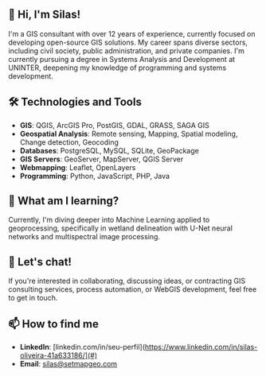 ## 👋 Hi, I'm Silas!

I'm a GIS consultant with over 12 years of experience, currently focused on developing open-source GIS solutions. My career spans diverse sectors, including civil society, public administration, and private companies. I'm currently pursuing a degree in Systems Analysis and Development at UNINTER, deepening my knowledge of programming and systems development.

## 🛠️ Technologies and Tools
- **GIS**: QGIS, ArcGIS Pro, PostGIS, GDAL, GRASS, SAGA GIS
- **Geospatial Analysis**: Remote sensing, Mapping, Spatial modeling, Change detection, Geocoding
- **Databases**: PostgreSQL, MySQL, SQLite, GeoPackage
- **GIS Servers**: GeoServer, MapServer, QGIS Server
- **Webmapping**: Leaflet, OpenLayers
- **Programming**: Python, JavaScript, PHP, Java

## 🌱 What am I learning?
Currently, I'm diving deeper into Machine Learning applied to geoprocessing, specifically in wetland delineation with U-Net neural networks and multispectral image processing.


## 💬 Let's chat!
If you're interested in collaborating, discussing ideas, or contracting GIS consulting services, process automation, or WebGIS development, feel free to get in touch.

## 📫 How to find me
- **LinkedIn**: [linkedin.com/in/seu-perfil](https://www.linkedin.com/in/silas-oliveira-41a633186/](#)
- **Email**: silas@setmapgeo.com


